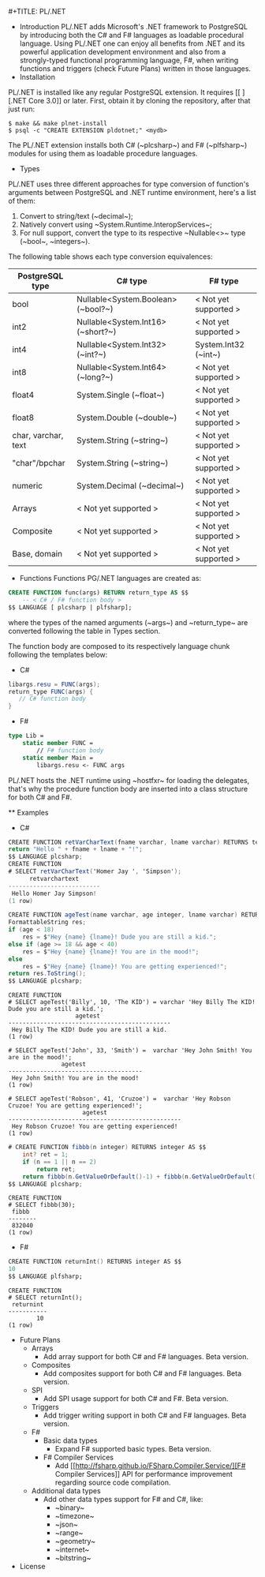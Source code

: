 #+TITLE: PL/.NET

* Introduction
 PL/.NET adds Microsoft's .NET framework to PostgreSQL by introducing both the C# and F#
 languages as loadable procedural language. Using PL/.NET one can enjoy all benefits from
 .NET and its powerful application development environment and also from a strongly-typed
 functional programming language, F#, when writing functions and triggers (check Future Plans)
 written in those languages. 
* Installation

PL/.NET is installed like any regular PostgreSQL extension. It requires [[ ][.NET Core 3.0]] or later.
First, obtain it by cloning the repository, after that just run:

```console
$ make && make plnet-install
$ psql -c "CREATE EXTENSION pldotnet;" <mydb>
```

The PL/.NET extension installs both C# (~plcsharp~) and F# (~plfsharp~) modules
for using them as loadable procedure languages.

* Types

PL/.NET uses three different approaches for type conversion of function's
arguments between PostgreSQL and .NET runtime environment, here's a list of them:

1. Convert to string/text (~decimal~);
2. Natively convert using ~System.Runtime.InteropServices~;
3. For null support, convert the type to its respective ~Nullable<>~ type (~bool~, ~integers~).

The following table shows each type conversion equivalences:

| PostgreSQL type     | C# type                            | F# type               |
|---------------------|------------------------------------|-----------------------|
| bool                | Nullable<System.Boolean> (~bool?~) | < Not yet supported > |
| int2                | Nullable<System.Int16> (~short?~)  | < Not yet supported > |
| int4                | Nullable<System.Int32> (~int?~)    | System.Int32 (~int~)  |
| int8                | Nullable<System.Int64> (~long?~)   | < Not yet supported > |
| float4              | System.Single (~float~)            | < Not yet supported > |
| float8              | System.Double (~double~)           | < Not yet supported > |
| char, varchar, text | System.String (~string~)           | < Not yet supported > |
| "char"/bpchar       | System.String (~string~)           | < Not yet supported > |
| numeric             | System.Decimal (~decimal~)         | < Not yet supported > |
| Arrays              | < Not yet supported >              | < Not yet supported > |
| Composite           | < Not yet supported >              | < Not yet supported > |
| Base, domain        | < Not yet supported >              | < Not yet supported > |
* Functions
  Functions PG/.NET languages are created as:

```sql
CREATE FUNCTION func(args) RETURN return_type AS $$
    -- < C# / F# function body >
$$ LANGUAGE [ plcsharp | plfsharp];
```

where the types of the named arguments (~args~) and ~return_type~ are converted
following the table in Types section.

The function body are composed to its respectively language chunk following the
templates below:

+ C#

```csharp
libargs.resu = FUNC(args);
return_type FUNC(args) {
   // C# function body
}
```

+ F#

```fsharp
type Lib =
    static member FUNC =
        // F# function body
    static member Main =
        libargs.resu <- FUNC args
```

PL/.NET hosts the .NET runtime using ~hostfxr~ for loading the delegates, that's why
the procedure function body are inserted into a class structure for both C# and F#.

** Examples
   + C#

```csharp
CREATE FUNCTION retVarCharText(fname varchar, lname varchar) RETURNS text AS $$
return "Hello " + fname + lname + "!";
$$ LANGUAGE plcsharp;
CREATE FUNCTION
# SELECT retVarCharText('Homer Jay ', 'Simpson');
      retvarchartext
--------------------------
 Hello Homer Jay Simpson!
(1 row)
```

```csharp
CREATE FUNCTION ageTest(name varchar, age integer, lname varchar) RETURNS varchar AS $$
FormattableString res;
if (age < 18)
    res = $"Hey {name} {lname}! Dude you are still a kid.";
else if (age >= 18 && age < 40)
    res = $"Hey {name} {lname}! You are in the mood!";
else
    res = $"Hey {name} {lname}! You are getting experienced!";
return res.ToString();
$$ LANGUAGE plcsharp;
```
```console
CREATE FUNCTION
# SELECT ageTest('Billy', 10, 'The KID') = varchar 'Hey Billy The KID! Dude you are still a kid.';
                   agetest
----------------------------------------------
 Hey Billy The KID! Dude you are still a kid.
(1 row)

# SELECT ageTest('John', 33, 'Smith') =  varchar 'Hey John Smith! You are in the mood!';
               agetest
--------------------------------------
 Hey John Smith! You are in the mood!
(1 row)

# SELECT ageTest('Robson', 41, 'Cruzoe') =  varchar 'Hey Robson Cruzoe! You are getting experienced!';
                     agetest
-------------------------------------------------
 Hey Robson Cruzoe! You are getting experienced!
(1 row)
```

```csharp
# CREATE FUNCTION fibbb(n integer) RETURNS integer AS $$
    int? ret = 1;
    if (n == 1 || n == 2) 
        return ret;
    return fibbb(n.GetValueOrDefault()-1) + fibbb(n.GetValueOrDefault()-2);;
$$ LANGUAGE plcsharp;
```
```console
CREATE FUNCTION
# SELECT fibbb(30);
 fibbb
--------
 832040
(1 row)
```
   + F#
```fsharp
CREATE FUNCTION returnInt() RETURNS integer AS $$
10
$$ LANGUAGE plfsharp;
```
```console
CREATE FUNCTION
# SELECT returnInt();
 returnint
-----------
        10
(1 row)
```

* Future Plans
  - Arrays
    + Add array support for both C# and F# languages. Beta version.
  - Composites
    + Add composites support for both C# and F# languages. Beta version.
  - SPI
    + Add SPI usage support for both C# and F#. Beta version.
  - Triggers
    + Add trigger writing support in both C# and F# languages. Beta version.
  - F#
    + Basic data types
      * Expand F# supported basic types. Beta version.
    + F# Compiler Services
      * Add [[http://fsharp.github.io/FSharp.Compiler.Service/][F# Compiler Services]] API for performance improvement regarding source code compilation.
  - Additional data types
    + Add other data types support for F# and C#, like:
      * ~binary~
      * ~timezone~
      * ~json~
      * ~range~
      * ~geometry~
      * ~internet~
      * ~bitstring~
* License
